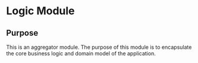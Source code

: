 # Logic Module

## Purpose
This is an aggregator module.
The purpose of this module is to encapsulate the core business logic and domain model of the application.

